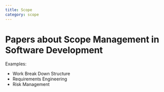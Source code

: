```yaml
---
title: Scope
category: scope
---
```

# Papers about Scope Management in Software Development

Examples:
* Work Break Down Structure
* Requirements Engineering
* Risk Management